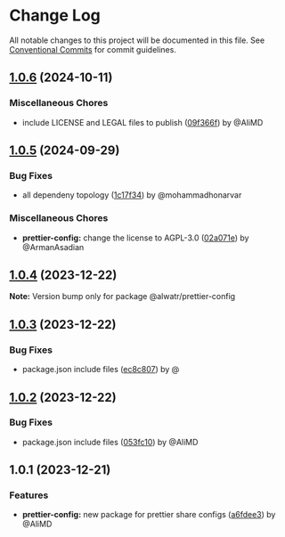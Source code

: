 # Change Log

All notable changes to this project will be documented in this file.
See [Conventional Commits](https://conventionalcommits.org) for commit guidelines.

## [1.0.6](https://github.com/Alwatr/nanolib/compare/@alwatr/prettier-config@1.0.5...@alwatr/prettier-config@1.0.6) (2024-10-11)

### Miscellaneous Chores

- include LICENSE and LEGAL files to publish ([09f366f](https://github.com/Alwatr/nanolib/commit/09f366f680bfa9fb26acb2cd1ccbc68c5a9e9ad8)) by @AliMD

## [1.0.5](https://github.com/Alwatr/nanolib/compare/@alwatr/prettier-config@1.0.4...@alwatr/prettier-config@1.0.5) (2024-09-29)

### Bug Fixes

- all dependeny topology ([1c17f34](https://github.com/Alwatr/nanolib/commit/1c17f349adf3e98e2a80ab2da4f0f81028dc9c5f)) by @mohammadhonarvar

### Miscellaneous Chores

- **prettier-config:** change the license to AGPL-3.0 ([02a071e](https://github.com/Alwatr/nanolib/commit/02a071ed3072b447b8512eed2a8d1e33381873cc)) by @ArmanAsadian

## [1.0.4](https://github.com/Alwatr/nanolib/compare/@alwatr/prettier-config@1.0.3...@alwatr/prettier-config@1.0.4) (2023-12-22)

**Note:** Version bump only for package @alwatr/prettier-config

## [1.0.3](https://github.com/Alwatr/nanolib/compare/@alwatr/prettier-config@1.0.2...@alwatr/prettier-config@1.0.3) (2023-12-22)

### Bug Fixes

- package.json include files ([ec8c807](https://github.com/Alwatr/nanolib/commit/ec8c8075ea88d669a84037077b01f92f6ea078f1)) by @

## [1.0.2](https://github.com/Alwatr/nanolib/compare/@alwatr/prettier-config@1.0.1...@alwatr/prettier-config@1.0.2) (2023-12-22)

### Bug Fixes

- package.json include files ([053fc10](https://github.com/Alwatr/nanolib/commit/053fc10b518038647136db9ada2433e27ecb2e63)) by @AliMD

## 1.0.1 (2023-12-21)

### Features

- **prettier-config:** new package for prettier share configs ([a6fdee3](https://github.com/Alwatr/nanolib/commit/a6fdee34591abb1d19e7ea7e431bd6624e2ea6d4)) by @AliMD
